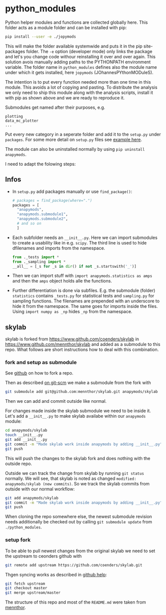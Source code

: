 # python_modules

Python helper modules and functions are collected globally here.
This folder acts as a module folder and can be installed with pip:

```bash
pip install --user -e ./jopymods
```

This will make the folder available systemwide and puts it in the pip site-packages folder.
The `-e` option (developer mode) only links the package and let's you change code withour reinstalling it over and over again.
This solution avois manually adding paths to the PYTHONPATH environment variable.
The folder name in `python_modules` defines also the module name under which it gets installed, here `jopymods` (JOhannesPYthonMODuleS).

The intention is to put every function needed more than one time in this module. This avoids a lot of copying and pasting.
To distribute the analysis we only need to ship this module along with the analysis scripts, install it with pip as shown above and we are ready to reproduce it.

Submodules get named after their purposes, e.g.

	plotting
	data_mc_plotter
	...

Put every new category in a seperate folder and add it to the `setup.py` under `packages`.
For some more detail on `setup.py` files see [example here](https://github.com/pypa/sampleproject/blob/master/setup.py).

The module can also be uninstalled normally by using `pip uninstall anapymods`.



I need to adapt the folowing steps:

## Infos

- In `setup.py` add packages manually or use `find_package()`:

  ```python
  # packages = find_package(where=".")
  packages = [
  	"anapymods",
  	"anapymods.submodule1",
  	"anapymods.submodule2",
  	# and so on
  	]
  ```
- Each subfolder needs an `__init__.py`. Here we can import submodules to create a usability like in e.g. `scipy`. The third line is used to hide dfilenames and imports from the namespace.

  ```python
  from ._tests import *
  from ._sampling import *
  __all__ = [_s for _s in dir() if not _s.startswith('_')]
  ```
- Then we can import stuff with `import anapymods.statistics as amps` and then the `amps` object holds alle the functions.
- Further differentiation is done via subfiles. E.g. the submodule (folder) `statistics` contains `_tests.py` for statistical tests and `sampling.py` for sampling functions. The filenames are prepended with an underscore to hide it from the namespace. The same goes for imports inside the files. Using `import numpy as _np` hides `_np` from the namespace.

## skylab

skylab is forked from https://www.github.com/coenders/skylab in https://www.github.com/mennthor/skylab and added as a submodule to this repo.
What follows are short instructions how to deal with this combination.

### fork and setup as submodule

See [github](https://help.github.com/articles/fork-a-repo/) on how to fork a repo.

Then as described [on git-scm](https://git-scm.com/book/de/v1/Git-Tools-Submodule) we make a submodule from the fork with 

```bash 
git submodule add git@github.com:mennthor/skylab.git anapymods/skylab
```

Then we can add and commit outside like normal.

For changes made inside the skylab submodule we need to be inside it.
Let's add a `__init__.py` to make skylab availabe within our `anapymods` module:

```bash
cd anapymods/skylab
touch __init__.py
git add __init__.py
git commit -m "Made skylab work inside anapymods by adding __init__.py"
git push
```

This will push the changes to the skylab fork and does nothing with the outside repo.

Outside we can track the change from skylab by running `git status` normally.
We will see, that skylab is noted as changed `modified:   anapymods/skylab (new commits)`.
So we track the skylab commits from outside with our normal workflow:

```bash
git add anapymods/skylab
git commit -m "Made skylab work inside anapymods by adding __init__.py"
git push
```

When cloning the repo somewhere else, the newest submodule revision needs additionally be checked out by calling `git submodule update` from `./python_modules`.

### setup fork

To be able to pull newest changes from the original skylab we need to set the upstream to ceonders github with 

```bash
git remote add upstream https://github.com/coenders/skylab.git
```

Thgen syncing works as described in [github help](https://help.github.com/articles/syncing-a-fork):

```bash
git fetch upstream
git checkout master
git merge upstream/master
```

The structure of this repo and most of the `README.md` were taken from [mennthor](https://github.com/mennthor/python_modules).